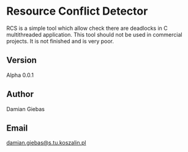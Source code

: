 # Resource Conflict Detector

RCS is a simple tool which allow check there are deadlocks in C multithreaded application.
This tool should not be used in commercial projects.
It is not finished and is very poor. 


## Version
Alpha 0.0.1

## Author
Damian Giebas

## Email
damian.giebas@s.tu.koszalin.pl
